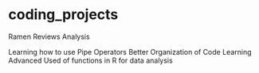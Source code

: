 # coding_projects
Ramen Reviews Analysis

Learning how to use Pipe Operators
Better Organization of Code
Learning Advanced Used of functions in R for data analysis
